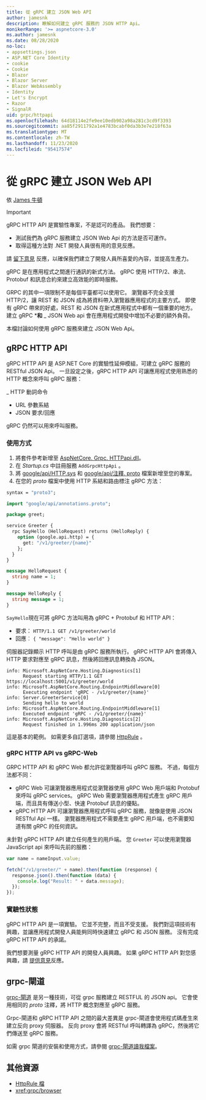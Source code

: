 ```yaml
---
title: 從 gRPC 建立 JSON Web API
author: jamesnk
description: 瞭解如何建立 gRPC 服務的 JSON HTTP Api。
monikerRange: '>= aspnetcore-3.0'
ms.author: jamesnk
ms.date: 08/28/2020
no-loc:
- appsettings.json
- ASP.NET Core Identity
- cookie
- Cookie
- Blazor
- Blazor Server
- Blazor WebAssembly
- Identity
- Let's Encrypt
- Razor
- SignalR
uid: grpc/httpapi
ms.openlocfilehash: 64d18114e2fe9ee10edb902a98a281c3cd9f3393
ms.sourcegitcommit: aa85f2911792a1e4783bcabf0da3b3e7e218f63a
ms.translationtype: MT
ms.contentlocale: zh-TW
ms.lasthandoff: 11/23/2020
ms.locfileid: "95417574"
---
```

# <a name="create-json-web-apis-from-grpc"></a>從 gRPC 建立 JSON Web API

依 [James 牛頓](https://twitter.com/jamesnk)

> [!IMPORTANT]
> gRPC HTTP API 是實驗性專案，不是認可的產品。 我們想要：
>
> * 測試我們為 gRPC 服務建立 JSON Web Api 的方法是否可運作。
> * 取得這種方法對 .NET 開發人員很有用的意見反應。
>
> 請 [留下意見](https://github.com/grpc/grpc-dotnet/issues/167) 反應，以確保我們建立了開發人員所喜愛的內容，並提高生產力。

gRPC 是在應用程式之間進行通訊的新式方法。 gRPC 使用 HTTP/2、串流、Protobuf 和訊息合約來建立高效能的即時服務。

GRPC 的其中一項限制不是每個平臺都可以使用它。 瀏覽器不完全支援 HTTP/2，讓 REST 和 JSON 成為將資料帶入瀏覽器應用程式的主要方式。 即使有 gRPC 帶來的好處，REST 和 JSON 在新式應用程式中都有一個重要的地方。 建立 gRPC ***和** _ JSON Web api 會在應用程式開發中增加不必要的額外負荷。

本檔討論如何使用 gRPC 服務來建立 JSON Web Api。

## <a name="grpc-http-api"></a>gRPC HTTP API

gRPC HTTP API 是 ASP.NET Core 的實驗性延伸模組，可建立 gRPC 服務的 RESTful JSON Api。 一旦設定之後，gRPC HTTP API 可讓應用程式使用熟悉的 HTTP 概念來呼叫 gRPC 服務：

_ HTTP 動詞命令
* URL 參數系結
* JSON 要求/回應

gRPC 仍然可以用來呼叫服務。

### <a name="usage"></a>使用方式

1. 將套件參考新增至 [AspNetCore. Grpc. HTTPapi.dll](https://www.nuget.org/packages/Microsoft.AspNetCore.Grpc.HttpApi)。
1. 在 *Startup.cs* 中註冊服務 `AddGrpcHttpApi` 。
1. 將 [google/api/HTTP.sys](https://github.com/aspnet/AspLabs/blob/c1e59cacf7b9606650d6ec38e54fa3a82377f360/src/GrpcHttpApi/sample/Proto/google/api/http.proto) 和 [google/api/注釋. proto](https://github.com/aspnet/AspLabs/blob/c1e59cacf7b9606650d6ec38e54fa3a82377f360/src/GrpcHttpApi/sample/Proto/google/api/annotations.proto) 檔案新增至您的專案。
1. 在您的 *proto* 檔案中使用 HTTP 系結和路由標注 gRPC 方法：

```protobuf
syntax = "proto3";

import "google/api/annotations.proto";

package greet;

service Greeter {
  rpc SayHello (HelloRequest) returns (HelloReply) {
    option (google.api.http) = {
      get: "/v1/greeter/{name}"
    };
  }
}

message HelloRequest {
  string name = 1;
}

message HelloReply {
  string message = 1;
}
```

`SayHello`現在可將 gRPC 方法叫用為 gRPC + Protobuf 和 HTTP API：

* 要求： `HTTP/1.1 GET /v1/greeter/world`
* 回應︰ `{ "message": "Hello world" }`

伺服器記錄顯示 HTTP 呼叫是由 gRPC 服務所執行。 gRPC HTTP API 會將傳入 HTTP 要求對應至 gRPC 訊息，然後將回應訊息轉換為 JSON。

```
info: Microsoft.AspNetCore.Hosting.Diagnostics[1]
      Request starting HTTP/1.1 GET https://localhost:5001/v1/greeter/world
info: Microsoft.AspNetCore.Routing.EndpointMiddleware[0]
      Executing endpoint 'gRPC - /v1/greeter/{name}'
info: Server.GreeterService[0]
      Sending hello to world
info: Microsoft.AspNetCore.Routing.EndpointMiddleware[1]
      Executed endpoint 'gRPC - /v1/greeter/{name}'
info: Microsoft.AspNetCore.Hosting.Diagnostics[2]
      Request finished in 1.996ms 200 application/json
```

這是基本的範例。 如需更多自訂選項，請參閱 [HttpRule](https://cloud.google.com/service-infrastructure/docs/service-management/reference/rpc/google.api#google.api.HttpRule) 。

### <a name="grpc-http-api-vs-grpc-web"></a>gRPC HTTP API vs gRPC-Web

GRPC HTTP API 和 gRPC Web 都允許從瀏覽器呼叫 gRPC 服務。 不過，每個方法都不同：

* gRPC Web 可讓瀏覽器應用程式從瀏覽器使用 gRPC Web 用戶端和 Protobuf 來呼叫 gRPC services。 gRPC Web 需要瀏覽器應用程式產生 gRPC 用戶端，而且具有傳送小型、快速 Protobuf 訊息的優點。
* gRPC HTTP API 可讓瀏覽器應用程式呼叫 gRPC 服務，就像是使用 JSON RESTful Api 一樣。 瀏覽器應用程式不需要產生 gRPC 用戶端，也不需要知道有關 gRPC 的任何資訊。

未針對 gRPC HTTP API 建立任何產生的用戶端。 您 `Greeter` 可以使用瀏覽器 JavaScript api 來呼叫先前的服務：

```javascript
var name = nameInput.value;

fetch("/v1/greeter/" + name).then(function (response) {
  response.json().then(function (data) {
    console.log("Result: " + data.message);
  });
});
```

### <a name="experimental-status"></a>實驗性狀態

gRPC HTTP API 是一項實驗。 它並不完整，而且不受支援。 我們對這項技術有興趣，並讓應用程式開發人員能夠同時快速建立 gRPC 和 JSON 服務。 沒有完成 gRPC HTTP API 的承諾。

我們想要測量 gRPC HTTP API 的開發人員興趣。 如果 gRPC HTTP API 對您感興趣，請 [提供意見](https://github.com/grpc/grpc-dotnet/issues/167)反應。

## <a name="grpc-gateway"></a>grpc-閘道

[grpc-閘道](https://grpc-ecosystem.github.io/grpc-gateway/) 是另一種技術，可從 grpc 服務建立 RESTFUL 的 JSON api。 它會使用相同的 *proto* 注釋，將 HTTP 概念對應至 gRPC 服務。

Grpc-閘道和 gRPC HTTP API 之間的最大差異是 grpc-閘道會使用程式碼產生來建立反向 proxy 伺服器。 反向 proxy 會將 RESTful 呼叫轉譯為 gRPC，然後將它們傳送至 gRPC 服務。

如需 grpc 閘道的安裝和使用方式，請參閱 [grpc-閘道讀我檔案](https://github.com/grpc-ecosystem/grpc-gateway/#grpc-gateway)。

## <a name="additional-resources"></a>其他資源

* [HttpRule 檔](https://cloud.google.com/service-infrastructure/docs/service-management/reference/rpc/google.api#google.api.HttpRule)
* <xref:grpc/browser>
